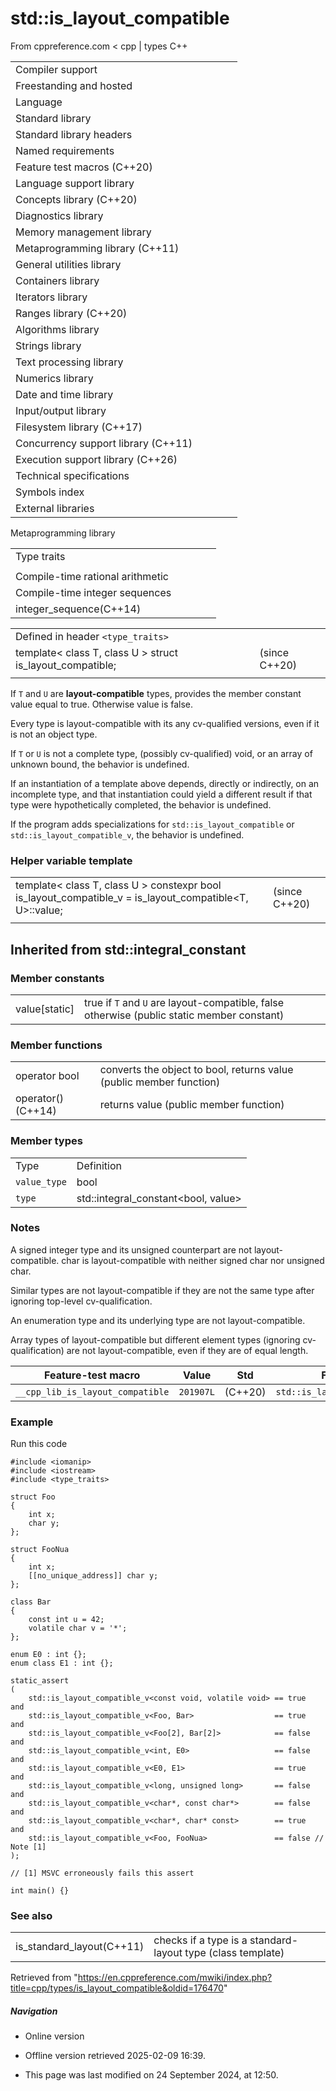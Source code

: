 # std::is_layout_compatible

From cppreference.com
< cpp‎ | types
C++

|  |  |  |  |  |
| --- | --- | --- | --- | --- |
| Compiler support | | | | |
| Freestanding and hosted | | | | |
| Language | | | | |
| Standard library | | | | |
| Standard library headers | | | | |
| Named requirements | | | | |
| Feature test macros (C++20) | | | | |
| Language support library | | | | |
| Concepts library (C++20) | | | | |
| Diagnostics library | | | | |
| Memory management library | | | | |
| Metaprogramming library (C++11) | | | | |
| General utilities library | | | | |
| Containers library | | | | |
| Iterators library | | | | |
| Ranges library (C++20) | | | | |
| Algorithms library | | | | |
| Strings library | | | | |
| Text processing library | | | | |
| Numerics library | | | | |
| Date and time library | | | | |
| Input/output library | | | | |
| Filesystem library (C++17) | | | | |
| Concurrency support library (C++11) | | | | |
| Execution support library (C++26) | | | | |
| Technical specifications | | | | |
| Symbols index | | | | |
| External libraries | | | | |

Metaprogramming library

|  |  |  |  |  |
| --- | --- | --- | --- | --- |
| Type traits | | | | |
| |  |  |  |  |  | | --- | --- | --- | --- | --- | | Type categories | | | | | | is_void(C++11) | | | | | | is_null_pointer(C++11)(DR\*) | | | | | | |  |  |  |  |  | | --- | --- | --- | --- | --- | | is_array(C++11) | | | | | | is_pointer(C++11) | | | | | | is_enum(C++11) | | | | | | is_union(C++11) | | | | | | is_class(C++11) | | | | | | is_function(C++11) | | | | | | is_reference(C++11) | | | | | | |  |  |  |  |  | | --- | --- | --- | --- | --- | | is_object(C++11) | | | | | | is_scalar(C++11) | | | | | | is_compound(C++11) | | | | | | is_integral(C++11) | | | | | | is_floating_point(C++11) | | | | | | is_fundamental(C++11) | | | | | | is_arithmetic(C++11) | | | | | | | is_lvalue_reference(C++11) | | | | | | is_rvalue_reference(C++11) | | | | | | is_member_pointer(C++11) | | | | | | is_member_object_pointer(C++11) | | | | | | is_member_function_pointer(C++11) | | | | | | Type properties | | | | | | is_const(C++11) | | | | | | is_volatile(C++11) | | | | | | is_empty(C++11) | | | | | | is_polymorphic(C++11) | | | | | | is_final(C++14) | | | | | | is_abstract(C++11) | | | | | | is_aggregate(C++17) | | | | | | is_implicit_lifetime(C++23) | | | | | | is_trivial(C++11)(deprecated in C++26) | | | | | | is_trivially_copyable(C++11) | | | | | | is_standard_layout(C++11) | | | | | | is_literal_type(C++11)(until C++20\*) | | | | | | is_pod(C++11)(deprecated in C++20) | | | | | | is_signed(C++11) | | | | | | is_unsigned(C++11) | | | | | | is_bounded_array(C++20) | | | | | | is_unbounded_array(C++20) | | | | | | is_scoped_enum(C++23) | | | | | | has_unique_object_representations(C++17) | | | | | | Type trait constants | | | | | | integral_constantbool_constanttrue_typefalse_type(C++11)(C++17)(C++11)(C++11) | | | | | | Metafunctions | | | | | | conjunction(C++17) | | | | | | disjunction(C++17) | | | | | | negation(C++17) | | | | | | |  |  |  |  |  | | --- | --- | --- | --- | --- | | Supported operations | | | | | | |  |  |  |  |  | | --- | --- | --- | --- | --- | | is_constructibleis_trivially_constructibleis_nothrow_constructible(C++11)(C++11)(C++11) | | | | | | is_default_constructibleis_trivially_default_constructibleis_nothrow_default_constructible(C++11)(C++11)(C++11) | | | | | | is_copy_constructibleis_trivially_copy_constructibleis_nothrow_copy_constructible(C++11)(C++11)(C++11) | | | | | | is_move_constructibleis_trivially_move_constructibleis_nothrow_move_constructible(C++11)(C++11)(C++11) | | | | | | is_assignableis_trivially_assignableis_nothrow_assignable(C++11)(C++11)(C++11) | | | | | | |  |  |  |  |  | | --- | --- | --- | --- | --- | | is_copy_assignableis_trivially_copy_assignableis_nothrow_copy_assignable(C++11)(C++11)(C++11) | | | | | | is_move_assignableis_trivially_move_assignableis_nothrow_move_assignable(C++11)(C++11)(C++11) | | | | | | is_destructibleis_trivially_destructibleis_nothrow_destructible(C++11)(C++11)(C++11) | | | | | | has_virtual_destructor(C++11) | | | | | | is_swappable_withis_swappableis_nothrow_swappable_withis_nothrow_swappable(C++17)(C++17)(C++17)(C++17) | | | | | |  | | | | | | | Relationships and property queries | | | | | | |  |  |  |  |  | | --- | --- | --- | --- | --- | | is_same(C++11) | | | | | | is_convertibleis_nothrow_convertible(C++11)(C++20) | | | | | | ****is_layout_compatible****(C++20) | | | | | | is_pointer_interconvertible_base_of(C++20) | | | | | | is_pointer_interconvertible_with_class(C++20) | | | | | | is_corresponding_member(C++20) | | | | | | reference_constructs_from_temporary(C++23) | | | | | | reference_converts_from_temporary(C++23) | | | | | | |  |  |  |  |  | | --- | --- | --- | --- | --- | | is_base_of(C++11) | | | | | | is_virtual_base_of(C++26) | | | | | | alignment_of(C++11) | | | | | | rank(C++11) | | | | | | extent(C++11) | | | | | | is_invocableis_invocable_ris_nothrow_invocableis_nothrow_invocable_r(C++17)(C++17)(C++17)(C++17) | | | | | | | Type modifications | | | | | | |  |  |  |  |  | | --- | --- | --- | --- | --- | | remove_cvremove_constremove_volatile(C++11)(C++11)(C++11) | | | | | | add_cvadd_constadd_volatile(C++11)(C++11)(C++11) | | | | | | make_signed(C++11) | | | | | | make_unsigned(C++11) | | | | | | |  |  |  |  |  | | --- | --- | --- | --- | --- | | remove_reference(C++11) | | | | | | add_lvalue_referenceadd_rvalue_reference(C++11)(C++11) | | | | | | remove_pointer(C++11) | | | | | | add_pointer(C++11) | | | | | | remove_extent(C++11) | | | | | | remove_all_extents(C++11) | | | | | |  | | | | | | | Type transformations | | | | | | |  |  |  |  |  | | --- | --- | --- | --- | --- | | aligned_storage(C++11)(deprecated in C++23) | | | | | | aligned_union(C++11)(deprecated in C++23) | | | | | | decay(C++11) | | | | | | remove_cvref(C++20) | | | | | | result_ofinvoke_result(C++11)(until C++20\*)(C++17) | | | | | |  | | | | | | |  |  |  |  |  | | --- | --- | --- | --- | --- | | conditional(C++11) | | | | | | common_type(C++11) | | | | | | common_reference(C++20) | | | | | | underlying_type(C++11) | | | | | | type_identity(C++20) | | | | | | enable_if(C++11) | | | | | | void_t(C++17) | | | | | | |
| Compile-time rational arithmetic | | | | |
| Compile-time integer sequences | | | | |
| integer_sequence(C++14) | | | | |

|  |  |  |
| --- | --- | --- |
| Defined in header `<type_traits>` |  |  |
| template< class T, class U >  struct is_layout_compatible; |  | (since C++20) |
|  |  |  |

If `T` and `U` are **layout-compatible** types, provides the member constant value equal to true. Otherwise value is false.

Every type is layout-compatible with its any cv-qualified versions, even if it is not an object type.

If `T` or `U` is not a complete type, (possibly cv-qualified) void, or an array of unknown bound, the behavior is undefined.

If an instantiation of a template above depends, directly or indirectly, on an incomplete type, and that instantiation could yield a different result if that type were hypothetically completed, the behavior is undefined.

If the program adds specializations for `std::is_layout_compatible` or `std::is_layout_compatible_v`, the behavior is undefined.

### Helper variable template

|  |  |  |
| --- | --- | --- |
| template< class T, class U >  constexpr bool is_layout_compatible_v = is_layout_compatible<T, U>::value; |  | (since C++20) |
|  |  |  |

## Inherited from std::integral_constant

### Member constants

|  |  |
| --- | --- |
| value[static] | true if `T` and `U` are layout-compatible, false otherwise   (public static member constant) |

### Member functions

|  |  |
| --- | --- |
| operator bool | converts the object to bool, returns value   (public member function) |
| operator()(C++14) | returns value   (public member function) |

### Member types

|  |  |
| --- | --- |
| Type | Definition |
| `value_type` | bool |
| `type` | std::integral_constant<bool, value> |

### Notes

A signed integer type and its unsigned counterpart are not layout-compatible. char is layout-compatible with neither signed char nor unsigned char.

Similar types are not layout-compatible if they are not the same type after ignoring top-level cv-qualification.

An enumeration type and its underlying type are not layout-compatible.

Array types of layout-compatible but different element types (ignoring cv-qualification) are not layout-compatible, even if they are of equal length.

| Feature-test macro | Value | Std | Feature |
| --- | --- | --- | --- |
| `__cpp_lib_is_layout_compatible` | `201907L` | (C++20) | `std::is_layout_compatible` |

### Example

Run this code

```
#include <iomanip>
#include <iostream>
#include <type_traits>
 
struct Foo
{
    int x;
    char y;
};
 
struct FooNua
{
    int x;
    [[no_unique_address]] char y;
};
 
class Bar
{
    const int u = 42;
    volatile char v = '*';
};
 
enum E0 : int {};
enum class E1 : int {};
 
static_assert
(
    std::is_layout_compatible_v<const void, volatile void> == true  and
    std::is_layout_compatible_v<Foo, Bar>                  == true  and
    std::is_layout_compatible_v<Foo[2], Bar[2]>            == false and
    std::is_layout_compatible_v<int, E0>                   == false and
    std::is_layout_compatible_v<E0, E1>                    == true  and
    std::is_layout_compatible_v<long, unsigned long>       == false and
    std::is_layout_compatible_v<char*, const char*>        == false and
    std::is_layout_compatible_v<char*, char* const>        == true  and
    std::is_layout_compatible_v<Foo, FooNua>               == false // Note [1]
);
 
// [1] MSVC erroneously fails this assert
 
int main() {}

```

### See also

|  |  |
| --- | --- |
| is_standard_layout(C++11) | checks if a type is a standard-layout type   (class template) |

Retrieved from "<https://en.cppreference.com/mwiki/index.php?title=cpp/types/is_layout_compatible&oldid=176470>"

##### Navigation

- Online version
- Offline version retrieved 2025-02-09 16:39.

- This page was last modified on 24 September 2024, at 12:50.